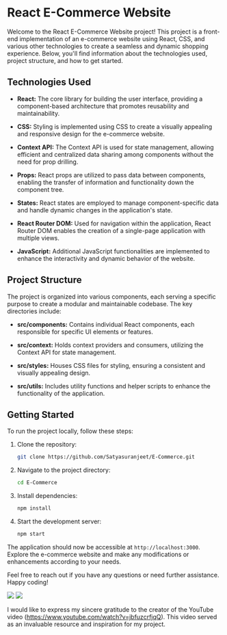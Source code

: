 # React E-Commerce Website

Welcome to the React E-Commerce Website project! This project is a front-end implementation of an e-commerce website using React, CSS, and various other technologies to create a seamless and dynamic shopping experience. Below, you'll find information about the technologies used, project structure, and how to get started.

## Technologies Used

- **React:** The core library for building the user interface, providing a component-based architecture that promotes reusability and maintainability.

- **CSS:** Styling is implemented using CSS to create a visually appealing and responsive design for the e-commerce website.

- **Context API:** The Context API is used for state management, allowing efficient and centralized data sharing among components without the need for prop drilling.

- **Props:** React props are utilized to pass data between components, enabling the transfer of information and functionality down the component tree.

- **States:** React states are employed to manage component-specific data and handle dynamic changes in the application's state.

- **React Router DOM:** Used for navigation within the application, React Router DOM enables the creation of a single-page application with multiple views.

- **JavaScript:** Additional JavaScript functionalities are implemented to enhance the interactivity and dynamic behavior of the website.

## Project Structure

The project is organized into various components, each serving a specific purpose to create a modular and maintainable codebase. The key directories include:

- **src/components:** Contains individual React components, each responsible for specific UI elements or features.

- **src/context:** Holds context providers and consumers, utilizing the Context API for state management.

- **src/styles:** Houses CSS files for styling, ensuring a consistent and visually appealing design.

- **src/utils:** Includes utility functions and helper scripts to enhance the functionality of the application.

## Getting Started

To run the project locally, follow these steps:

1. Clone the repository:
   ```bash
   git clone https://github.com/Satyasuranjeet/E-Commerce.git
   ```

2. Navigate to the project directory:
   ```bash
   cd E-Commerce
   ```

3. Install dependencies:
   ```bash
   npm install
   ```

4. Start the development server:
   ```bash
   npm start
   ```

The application should now be accessible at `http://localhost:3000`. Explore the e-commerce website and make any modifications or enhancements according to your needs.

Feel free to reach out if you have any questions or need further assistance. Happy coding!

<img src="https://i.ibb.co/fFsktLB/Screenshot-2024-02-03-105613.png"/>
<img src="https://i.ibb.co/LkZFSsd/Screenshot-2024-02-03-105624.png"/>


I would like to express my sincere gratitude to the creator of the YouTube video (https://www.youtube.com/watch?v=jbfuzcrfjqQ). This video served as an invaluable resource and inspiration for my project.



